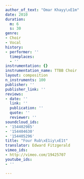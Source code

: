 ```yaml
---
author_of_text: "Omar Khayy\xE1m"
date: 2010
duration:
  m: 6
  s: 30
genre:
- Choir
- Vocal
history:
- performer: ''
  timeplaces:
  - ''
instrumentation: {}
instrumentation_name: TTBB Choir
layout: composition
n_instruments: 100
publisher: ''
publisher_link: ''
reviews:
- date: ''
  link: ''
  publication: ''
  quote: ''
  reviewer: ''
soundcloud_ids:
- '154402985'
- '154404630'
- '154405296'
title: "Four Rub\xE1iy\xE1t"
translator: Edward Fitzgerald
vimeo_ids:
- http://vimeo.com/19425707
youtube_ids:
- ''

---
```

